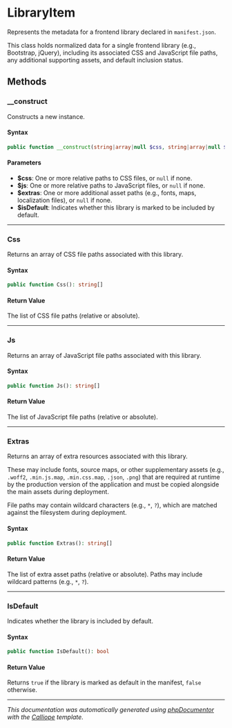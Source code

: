# LibraryItem

Represents the metadata for a frontend library declared in `manifest.json`.

This class holds normalized data for a single frontend library (e.g.,
Bootstrap, jQuery), including its associated CSS and JavaScript file paths,
any additional supporting assets, and default inclusion status.

## Methods

### __construct

Constructs a new instance.

#### Syntax

```php
public function __construct(string|array|null $css, string|array|null $js, string|array|null $extras, bool $isDefault)
```

#### Parameters

- **$css**: One or more relative paths to CSS files, or `null` if none.
- **$js**: One or more relative paths to JavaScript files, or `null` if none.
- **$extras**: One or more additional asset paths (e.g., fonts, maps, localization files), or `null` if none.
- **$isDefault**: Indicates whether this library is marked to be included by default.

---

### Css

Returns an array of CSS file paths associated with this library.

#### Syntax

```php
public function Css(): string[]
```

#### Return Value

The list of CSS file paths (relative or absolute).

---

### Js

Returns an array of JavaScript file paths associated with this library.

#### Syntax

```php
public function Js(): string[]
```

#### Return Value

The list of JavaScript file paths (relative or absolute).

---

### Extras

Returns an array of extra resources associated with this library.

These may include fonts, source maps, or other supplementary assets
(e.g., `.woff2`, `.min.js.map`, `.min.css.map`, `.json`, `.png`) that
are required at runtime by the production version of the application
and must be copied alongside the main assets during deployment.

File paths may contain wildcard characters (e.g., `*`, `?`), which are
matched against the filesystem during deployment.

#### Syntax

```php
public function Extras(): string[]
```

#### Return Value

The list of extra asset paths (relative or absolute). Paths may include wildcard patterns (e.g., `*`, `?`).

---

### IsDefault

Indicates whether the library is included by default.

#### Syntax

```php
public function IsDefault(): bool
```

#### Return Value

Returns `true` if the library is marked as default in the manifest, `false` otherwise.

---

*This documentation was automatically generated using [phpDocumentor](http://www.phpdoc.org/) with the [Calliope](https://github.com/DaphneWebFramework/Calliope) template.*

